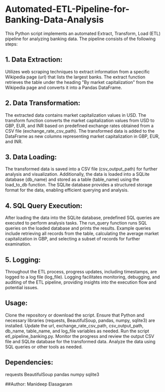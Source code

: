 # Automated-ETL-Pipeline-for-Banking-Data-Analysis

This Python script implements an automated Extract, Transform, Load (ETL) pipeline for analyzing banking data. The pipeline consists of the following steps:

## 1. Data Extraction:
Utilizes web scraping techniques to extract information from a specific Wikipedia page (url) that lists the largest banks.
The extract function retrieves the table under the heading "By market capitalization" from the Wikipedia page and converts it into a Pandas DataFrame.

## 2. Data Transformation:
The extracted data contains market capitalization values in USD.
The transform function converts the market capitalization values from USD to GBP, EUR, and INR based on predefined exchange rates obtained from a CSV file (exchange_rate_csv_path).
The transformed data is added to the DataFrame as new columns representing market capitalization in GBP, EUR, and INR.

## 3. Data Loading:
The transformed data is saved into a CSV file (csv_output_path) for further analysis and visualization.
Additionally, the data is loaded into a SQLite database (db_name) and stored as a table (table_name) using the load_to_db function.
The SQLite database provides a structured storage format for the data, enabling efficient querying and analysis.

## 4. SQL Query Execution:
After loading the data into the SQLite database, predefined SQL queries are executed to perform analysis tasks.
The run_query function runs SQL queries on the loaded database and prints the results.
Example queries include retrieving all records from the table, calculating the average market capitalization in GBP, and selecting a subset of records for further examination.

## 5. Logging:
Throughout the ETL process, progress updates, including timestamps, are logged to a log file (log_file).
Logging facilitates monitoring, debugging, and auditing of the ETL pipeline, providing insights into the execution flow and potential issues.

## Usage:
Clone the repository or download the script.
Ensure that Python and necessary libraries (requests, BeautifulSoup, pandas, numpy, sqlite3) are installed.
Update the url, exchange_rate_csv_path, csv_output_path, db_name, table_name, and log_file variables as needed.
Run the script etl_pipeline_banking.py.
Monitor the progress and review the output CSV file and SQLite database for the transformed data.
Analyze the data using SQL queries or other tools as needed.

## Dependencies:
requests
BeautifulSoup
pandas
numpy
sqlite3


##Author:
Manideep Elasagaram






